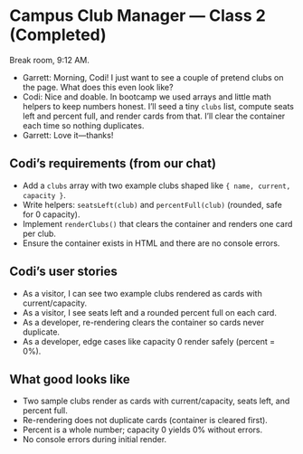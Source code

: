 # Campus Club Manager — Class 2 (Completed)

Break room, 9:12 AM.

- Garrett: Morning, Codi! I just want to see a couple of pretend clubs on the page. What does this even look like?
- Codi: Nice and doable. In bootcamp we used arrays and little math helpers to keep numbers honest. I’ll seed a tiny `clubs` list, compute seats left and percent full, and render cards from that. I’ll clear the container each time so nothing duplicates.
- Garrett: Love it—thanks!

## Codi’s requirements (from our chat)

- Add a `clubs` array with two example clubs shaped like `{ name, current, capacity }`.
- Write helpers: `seatsLeft(club)` and `percentFull(club)` (rounded, safe for 0 capacity).
- Implement `renderClubs()` that clears the container and renders one card per club.
- Ensure the container exists in HTML and there are no console errors.

## Codi’s user stories

- As a visitor, I can see two example clubs rendered as cards with current/capacity.
- As a visitor, I see seats left and a rounded percent full on each card.
- As a developer, re-rendering clears the container so cards never duplicate.
- As a developer, edge cases like capacity 0 render safely (percent = 0%).

## What good looks like

- Two sample clubs render as cards with current/capacity, seats left, and percent full.
- Re-rendering does not duplicate cards (container is cleared first).
- Percent is a whole number; capacity 0 yields 0% without errors.
- No console errors during initial render.
